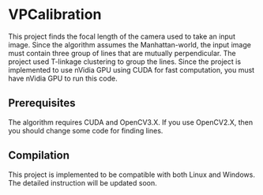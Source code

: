 # VPCalibration
This project finds the focal length of the camera used to take an input image. Since the algorithm assumes the Manhattan-world, the input image must contain three group of lines that are mutually perpendicular. The project used T-linkage clustering to group the lines. Since the project is implemented to use nVidia GPU using CUDA for fast computation, you must have nVidia GPU to run this code.

## Prerequisites
The algorithm requires CUDA and OpenCV3.X. If you use OpenCV2.X, then you should change some code for finding lines.

## Compilation
This project is implemented to be compatible with both Linux and Windows. The detailed instruction will be updated soon.

